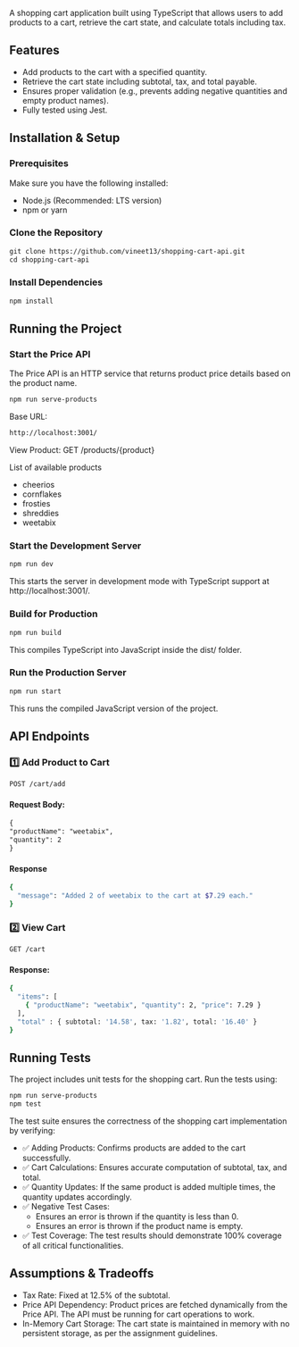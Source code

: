 A shopping cart application built using TypeScript that allows users to add products to a cart, retrieve the cart state, and calculate totals including tax.

## Features

- Add products to the cart with a specified quantity.
- Retrieve the cart state including subtotal, tax, and total payable.
- Ensures proper validation (e.g., prevents adding negative quantities and empty product names).
- Fully tested using Jest.

## Installation & Setup

### Prerequisites

Make sure you have the following installed:

- Node.js (Recommended: LTS version)
- npm or yarn

### Clone the Repository

```md
git clone https://github.com/vineet13/shopping-cart-api.git
cd shopping-cart-api
```

### Install Dependencies

```md
npm install
```

## Running the Project

### Start the Price API

The Price API is an HTTP service that returns product price details based on the product name.

```md
npm run serve-products
```

Base URL:

```sh
http://localhost:3001/
```

View Product: GET /products/{product}

List of available products

- cheerios
- cornflakes
- frosties
- shreddies
- weetabix

### Start the Development Server

```md
npm run dev
```

This starts the server in development mode with TypeScript support at http://localhost:3001/.

### Build for Production

```md
npm run build
```

This compiles TypeScript into JavaScript inside the dist/ folder.

### Run the Production Server

```md
npm run start
```

This runs the compiled JavaScript version of the project.

## API Endpoints

### 1️⃣ Add Product to Cart

```md
POST /cart/add
```

#### Request Body:

```md
{
"productName": "weetabix",
"quantity": 2
}
```

#### Response

```sh
{
  "message": "Added 2 of weetabix to the cart at $7.29 each."
}
```

### 2️⃣ View Cart

```sh
GET /cart
```

#### Response:

```sh
{
  "items": [
    { "productName": "weetabix", "quantity": 2, "price": 7.29 }
  ],
  "total" : { subtotal: '14.58', tax: '1.82', total: '16.40' }
}
```

## Running Tests

The project includes unit tests for the shopping cart. Run the tests using:

```sh
npm run serve-products
npm test
```

The test suite ensures the correctness of the shopping cart implementation by verifying:

- ✅ Adding Products: Confirms products are added to the cart successfully.
- ✅ Cart Calculations: Ensures accurate computation of subtotal, tax, and total.
- ✅ Quantity Updates: If the same product is added multiple times, the quantity updates accordingly.
- ✅ Negative Test Cases:
  - Ensures an error is thrown if the quantity is less than 0.
  - Ensures an error is thrown if the product name is empty.
- ✅ Test Coverage: The test results should demonstrate 100% coverage of all critical functionalities.

## Assumptions & Tradeoffs

- Tax Rate: Fixed at 12.5% of the subtotal.
- Price API Dependency: Product prices are fetched dynamically from the Price API. The API must be running for cart operations to work.
- In-Memory Cart Storage: The cart state is maintained in memory with no persistent storage, as per the assignment guidelines.
